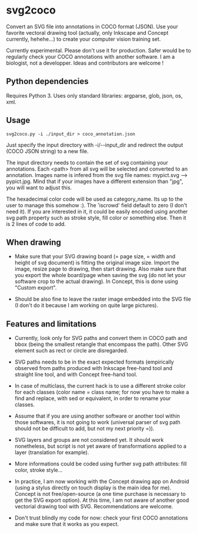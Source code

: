 # svg2coco
Convert an SVG file into annotations in COCO format (JSON). Use your favorite vectoral drawing tool (actually, only Inkscape and Concept currently, hehehe...) to create your computer vision training set.

Currently experimental. Please don't use it for production. Safer would be to regularly check your COCO annotations with another software. I am a biologist, not a developper. Ideas and contributors are welcome !

## Python dependencies
Requires Python 3.
Uses only standard libraries: argparse, glob, json, os, xml. 

## Usage

    svg2coco.py -i ./input_dir > coco_annotation.json


Just specify the input directory with -i/--input_dir and redirect the output (COCO JSON string) to a new file.

The input directory needs to contain the set of svg containing your annotations. Each \<path> from all svg will be 
selected and converted to an annotation. Images name is infered from the svg file names: mypict.svg --> pypict.jpg. Mind that if your images have a different extension than "jpg", you will want to adjust this.

The hexadecimal color code will be used as category_name. Its up to the user to manage this somehow :).
The 'iscrowd' field default to zero (I don't need it). If you are interested in it, it could be easily encoded using another svg path property such as stroke style, fill color or something else. Then it is 2 lines of code to add.


## When drawing

- Make sure that your SVG drawing board (= page size, = width and height of svg document) is fitting the original image size. Import the image, resize page to drawing, then start drawing. Also make sure that you export the whole board/page when saving the svg (do not let your software crop to the actual drawing). In Concept, this is done using "Custom export".

- Should be also fine to leave the raster image embedded into the SVG file (I don't do it because I am working on quite large pictures).


## Features and limitations
- Currently, look only for SVG paths and convert them in COCO path and bbox (being the smallest retangle that encompass the path). Other SVG element such as rect or circle are disregarded.

- SVG paths needs to be in the exact expected formats (empirically observed from paths produced with Inkscape free-hand tool and straight line tool, and with Concept free-hand tool.

- In case of multiclass, the current hack is to use a different stroke color for each classes (color name = class name; for now you have to make a find and replace, with sed or equivalent, in order to rename your classes.

- Assume that if you are using another software or another tool within those softwares, it is not going to work (universal parser of svg path should not be difficult to add, but not my next priority =)).

- SVG layers and groups are not considered yet. It should work nonetheless, but script is not yet aware of transformations applied to a layer (translation for example).

- More informations could be coded using further svg path attributes: fill color, stroke style...

- In practice, I am now working with the Concept drawing app on Android (using a stylus directly on touch display is the main idea for me). Concept is not free/open-source (a one time purchase is necessary to get the SVG export option). At this time, I am not aware of another good vectorial drawing tool with SVG. Recommendations are welcome.

- Don't trust blindly my code for now: check your first COCO annotations and make sure that it works as you expect.
